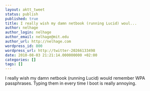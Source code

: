 ```yaml
---
layout: aktt_tweet
status: publish
published: true
title: I really wish my damn netbook (running Lucid) woul...
author: nelhage
author_login: nelhage
author_email: nelhage@mit.edu
author_url: http://nelhage.com
wordpress_id: 800
wordpress_url: http://twitter-20266133498
date: 2010-08-03 21:21:14.000000000 +02:00
categories: []
tags: []
---
```

I really wish my damn netbook (running Lucid) would remember WPA passphrases. Typing them in every time I boot is really annoying.
